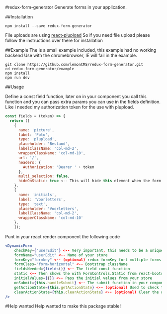 #redux-form-generator
Generate forms in your application.

##Installation
````
npm install --save redux-form-generator
````

File uploads are using [react-plupload](https://github.com/lemonCMS/react-plupload)
So if you need file upload please follow the instructions over there for installation

##Example
The is a small example included, this example had no working backend
Use with the chromebrowser, IE will fail in the example.

````
git clone https://github.com/lemonCMS/redux-form-generator.git
cd redux-form-generator/example
npm install
npm run dev
````


##Usage

Define a const field function, later on in your component you call this function and you can pass extra params you can use in the fields definition. 
Like i needed my authorization token for the use with plupload.

````javascript
const fields = (token) => {
  return ([
    {
      name: 'picture',
      label: 'Foto',
      type: 'plupload',
      placeholder: 'Bestand',
      labelClassName: 'col-md-2',
      wrapperClassName: 'col-md-10',
      url: '/',
      headers: {
        Authorization: 'Bearer ' + token
      },
      multi_selection: false,
      hideOnStatic: true <-- This will hide this element when the form is rendered with the static option
    },
    {
      name: 'initials',
      label: 'Voorletters',
      type: 'text',
      placeholder: 'Voorletters',
      labelClassName: 'col-md-2',
      wrapperClassName: 'col-md-10'
    },
    ]);
````

Punt in your react render component the following code

````jsx
<DynamicForm
	checkKey={'userEdit'} <-- Very important, this needs to be a unique and always the same
	formName="userEdit" <-- Name of your store 
	formKey="formkey" <-- (optional) redux formKey fort multiple forms
	formClass="form-horizontal" <-- Bootstrap className 
	fieldsNeeded={fields()} <-- The field const function
	static <-- Then shows the with FormControls.Static from react-bootstrap
	initialValues={{}} <-- Pass the initial values from your store 
	onSubmit={this.handleSubmit} <-- The submit function in your component to handle submit
	getActionState={this.getActionState} <-- (optional) Used to check the state of your reducer
	clearActionState={this.clearActionState} <-- (optional) Clear the action state before submitting
/>
````

#Help wanted
Help wanted to make this package stable!
